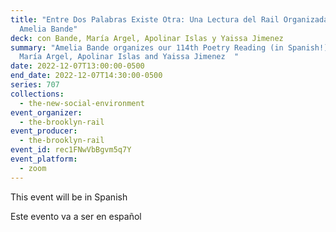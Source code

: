 ```yaml
---
title: "Entre Dos Palabras Existe Otra: Una Lectura del Rail Organizada por
  Amelia Bande"
deck: con Bande, María Argel, Apolinar Islas y Yaissa Jimenez
summary: "Amelia Bande organizes our 114th Poetry Reading (in Spanish!) with
  María Argel, Apolinar Islas and Yaissa Jimenez  "
date: 2022-12-07T13:00:00-0500
end_date: 2022-12-07T14:30:00-0500
series: 707
collections:
  - the-new-social-environment
event_organizer:
  - the-brooklyn-rail
event_producer:
  - the-brooklyn-rail
event_id: rec1FNwVbBgvm5q7Y
event_platform:
  - zoom
---
```

This event will be in Spanish



Este evento va a ser en español